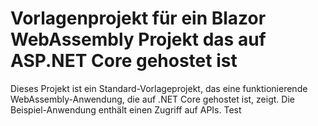# Vorlagenprojekt für ein Blazor WebAssembly Projekt das auf ASP.NET Core gehostet ist

Dieses Projekt ist ein Standard-Vorlageprojekt, das eine funktionierende WebAssembly-Anwendung, die auf .NET Core gehostet ist, zeigt. Die Beispiel-Anwendung enthält einen Zugriff auf APIs.
Test